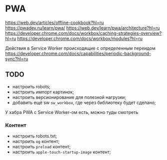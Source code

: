 # PWA

https://web.dev/articles/offline-cookbook?hl=ru
https://pwadev.ru/learn/pwa/
https://web.dev/learn/pwa/architecture?hl=ru
https://developer.chrome.com/docs/workbox/caching-strategies-overview?hl=ru
https://developer.chrome.com/docs/workbox/modules?hl=ru

Действия в Service Worker происходящие с определенным переидом  
https://developer.chrome.com/docs/capabilities/periodic-background-sync?hl=ru

## TODO
- настроить robots;
- настроить импорт картинок;
- настроить версионирование для полезной нагрузки;
- добавить ещё sw `sw_workbox`, где через библиотеку будет сделано;

У хабра PWA с Service Worker-ом есть, можно туды смотреть

### Контент
- настроить robots.txt;
- настроить `og` контент;
- настроить `preload` контент;
- настроить `apple-touch-startup-image` контент;
